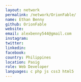 ```yaml
---
layout: network
permalink: /network/OrionFable/
name: Ethan Benny
github: OrionFable
website:
email: alexbenny544@gmail.com
instagram:
twitter:
linkedin:
facebook:
country: Philippines
location: Pasig
role: Web Developer
languages: c php js css3 html5
---
```


